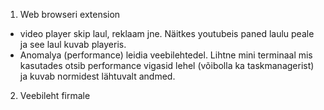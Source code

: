 1. Web browseri extension
- video player skip laul, reklaam jne. Näitkes youtubeis paned laulu peale ja see laul kuvab playeris.
- Anomalya (performance) leidia veebilehtedel. Lihtne mini terminaal mis kasutades otsib performance vigasid lehel (võibolla ka taskmanagerist) ja kuvab normidest lähtuvalt andmed.
2. Veebileht firmale

  
